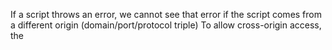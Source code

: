 If a script throws an error, we cannot see that error if the script comes from a different origin (domain/port/protocol triple)
To allow cross-origin access, the <script> tag needs to have the crossorigin attribute, plus the remote server must provide special headers.
There are three levels of cross-origin access:
	1. No crossorigin attribute – access prohibited.
	2. crossorigin="anonymous" – access allowed if the server responds with the header Access-Control-Allow-Origin with * or our origin. Browser does not send authorization information and cookies to remote server.
	3. crossorigin="use-credentials" – access allowed if the server sends back the header Access-Control-Allow-Origin with our origin and Access-Control-Allow-Credentials: true. Browser sends authorization information and cookies to remote server.

<script crossorigin="anonymous" src="https://cors.javascript.info/article/onload-onerror/crossorigin/error.js"></script>